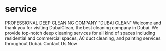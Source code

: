 # service
PROFESSIONAL DEEP CLEANING COMPANY "DUBAI CLEAN" Welcome and thank you for visiting DubaiClean, the best cleaning company in Dubai. We provide top-notch deep cleaning services for all kind of spaces including residential and commercial spaces, AC duct cleaning, and painting services throughout Dubai.  Contact Us Now
